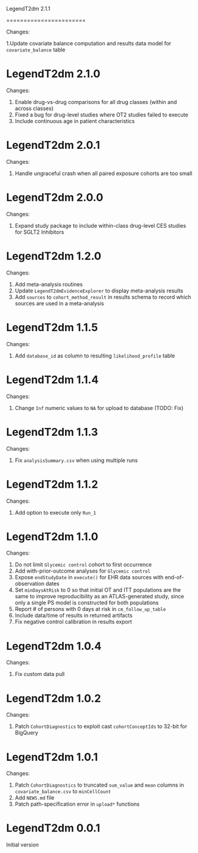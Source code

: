 LegendT2dm 2.1.1

=======================

Changes:

1.Update covariate balance computation and results data model for `covariate_balance` table

LegendT2dm 2.1.0
=======================

Changes:

1. Enable drug-vs-drug comparisons for all drug classes (within and across classes)
2. Fixed a bug for drug-level studies where OT2 studies failed to execute
3. Include continuous age in patient characteristics

LegendT2dm 2.0.1
=======================

Changes:

1. Handle ungraceful crash when all paired exposure cohorts are too small

LegendT2dm 2.0.0
=======================

Changes: 

1. Expand study package to include within-class drug-level CES studies for SGLT2 Inhibitors

LegendT2dm 1.2.0
=======================

Changes: 

1. Add meta-analysis routines
2. Update `LegendT2dmEvidenceExplorer` to display meta-analysis results
3. Add `sources` to `cohort_method_result` in results schema to record which sources are used in a meta-analysis

LegendT2dm 1.1.5
=======================

Changes:

1. Add `database_id` as column to resulting `likelihood_profile` table

LegendT2dm 1.1.4
=======================

Changes:

1. Change `Inf` numeric values to `NA` for upload to database (TODO: Fix)

LegendT2dm 1.1.3
=======================

Changes:

1. Fix `analysisSummary.csv` when using multiple runs

LegendT2dm 1.1.2
=======================

Changes:

1. Add option to execute only `Run_1`

LegendT2dm 1.1.0
=======================

Changes:

1. Do not limit `Glycemic control` cohort to first occurrence
2. Add with-prior-outcome analyses for `Glycemic control`
3. Expose `endStudyDate` in `execute()` for EHR data sources with end-of-observation dates
4. Set `minDaysAtRisk` to 0 so that initial OT and ITT populations are the same to improve reproducibility as an ATLAS-generated study, since only a single PS model is constructed for both populations
5. Report # of persons with 0 days at risk in `cm_follow_up_table`
6. Include data/time of results in returned artifacts
7. Fix negative control calibration in results export

LegendT2dm 1.0.4
=======================

Changes:

1. Fix custom data pull

LegendT2dm 1.0.2
=======================

Changes:

1. Patch `CohortDiagnostics` to exploit cast `cohortConceptIds` to 32-bit for BigQuery

LegendT2dm 1.0.1
=======================

Changes:

1. Patch `CohortDiagnostics` to truncated `sum_value` and `mean` columns in `covariate_balance.csv` to `minCellCount`
2. Add `NEWS.md` file
3. Patch path-specification error in `upload*` functions

LegendT2dm 0.0.1
=======================

Initial version

